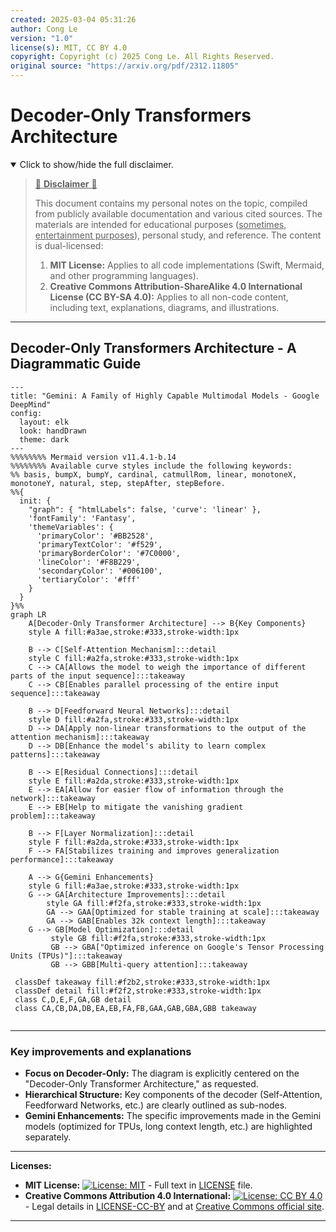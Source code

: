 ```yaml
---
created: 2025-03-04 05:31:26
author: Cong Le
version: "1.0"
license(s): MIT, CC BY 4.0
copyright: Copyright (c) 2025 Cong Le. All Rights Reserved.
original source: "https://arxiv.org/pdf/2312.11805"
---
```




# Decoder-Only Transformers Architecture
<details open>
<summary>Click to show/hide the full disclaimer.</summary>
   
> <ins>📢 **Disclaimer** 🚨</ins>
>
> This document contains my personal notes on the topic,
> compiled from publicly available documentation and various cited sources.
> The materials are intended for educational purposes (<ins>sometimes, entertainment purposes</ins>), personal study, and reference.
> The content is dual-licensed:
> 1. **MIT License:** Applies to all code implementations (Swift, Mermaid, and other programming languages).
> 2. **Creative Commons Attribution-ShareAlike 4.0 International License (CC BY-SA 4.0):** Applies to all non-code content, including text, explanations, diagrams, and illustrations.

</details>

---


## Decoder-Only Transformers Architecture - A Diagrammatic Guide 



```mermaid
---
title: "Gemini: A Family of Highly Capable Multimodal Models - Google DeepMind"
config:
  layout: elk
  look: handDrawn
  theme: dark
---
%%%%%%%% Mermaid version v11.4.1-b.14
%%%%%%%% Available curve styles include the following keywords:
%% basis, bumpX, bumpY, cardinal, catmullRom, linear, monotoneX, monotoneY, natural, step, stepAfter, stepBefore.
%%{
  init: {
    "graph": { "htmlLabels": false, 'curve': 'linear' },
    'fontFamily': 'Fantasy',
    'themeVariables': {
      'primaryColor': '#BB2528',
      'primaryTextColor': '#f529',
      'primaryBorderColor': '#7C0000',
      'lineColor': '#F8B229',
      'secondaryColor': '#006100',
      'tertiaryColor': '#fff'
    }
  }
}%%
graph LR
    A[Decoder-Only Transformer Architecture] --> B{Key Components}
    style A fill:#a3ae,stroke:#333,stroke-width:1px

    B --> C[Self-Attention Mechanism]:::detail
    style C fill:#a2fa,stroke:#333,stroke-width:1px
    C --> CA[Allows the model to weigh the importance of different parts of the input sequence]:::takeaway
    C --> CB[Enables parallel processing of the entire input sequence]:::takeaway

    B --> D[Feedforward Neural Networks]:::detail
    style D fill:#a2fa,stroke:#333,stroke-width:1px
    D --> DA[Apply non-linear transformations to the output of the attention mechanism]:::takeaway
    D --> DB[Enhance the model's ability to learn complex patterns]:::takeaway

    B --> E[Residual Connections]:::detail
    style E fill:#a2da,stroke:#333,stroke-width:1px
    E --> EA[Allow for easier flow of information through the network]:::takeaway
    E --> EB[Help to mitigate the vanishing gradient problem]:::takeaway

    B --> F[Layer Normalization]:::detail
    style F fill:#a2da,stroke:#333,stroke-width:1px
    F --> FA[Stabilizes training and improves generalization performance]:::takeaway
    
    A --> G{Gemini Enhancements}
    style G fill:#a3ae,stroke:#333,stroke-width:1px
    G --> GA[Architecture Improvements]:::detail
        style GA fill:#f2fa,stroke:#333,stroke-width:1px
        GA --> GAA[Optimized for stable training at scale]:::takeaway
        GA --> GAB[Enables 32k context length]:::takeaway
    G --> GB[Model Optimization]:::detail
         style GB fill:#f2fa,stroke:#333,stroke-width:1px
         GB --> GBA["Optimized inference on Google's Tensor Processing Units (TPUs)"]:::takeaway
         GB --> GBB[Multi-query attention]:::takeaway
    
 classDef takeaway fill:#f2b2,stroke:#333,stroke-width:1px
 classDef detail fill:#f2f2,stroke:#333,stroke-width:1px
 class C,D,E,F,GA,GB detail
 class CA,CB,DA,DB,EA,EB,FA,FB,GAA,GAB,GBA,GBB takeaway
 
```

----


### Key improvements and explanations

*   **Focus on Decoder-Only:** The diagram is explicitly centered on the "Decoder-Only Transformer Architecture," as requested.
*   **Hierarchical Structure:**  Key components of the decoder (Self-Attention, Feedforward Networks, etc.) are clearly outlined as sub-nodes.
*   **Gemini Enhancements:** The specific improvements made in the Gemini models (optimized for TPUs, long context length, etc.) are highlighted separately.


---
**Licenses:**

- **MIT License:**  [![License: MIT](https://img.shields.io/badge/License-MIT-yellow.svg)](LICENSE) - Full text in [LICENSE](LICENSE) file.
- **Creative Commons Attribution 4.0 International:** [![License: CC BY 4.0](https://licensebuttons.net/l/by/4.0/88x31.png)](LICENSE-CC-BY) - Legal details in [LICENSE-CC-BY](LICENSE-CC-BY) and at [Creative Commons official site](http://creativecommons.org/licenses/by/4.0/).

---
